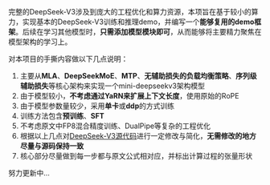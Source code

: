 完整的DeepSeek-V3涉及到庞大的工程优化和算力资源，本项旨在基于较小的算力，实现基本的DeepSeek-V3训练和推理demo，并编写一个**能够复用的demo框架**。后续在学习其他模型时，**只需添加模型模块即可**，从而能够将主要精力聚焦在模型架构的学习上。

对本项目的手撕内容做以下几点说明：

1. 主要从**MLA**、**DeepSeekMoE**、**MTP**、**无辅助损失的负载均衡策略**、**序列级辅助损失**等核心架构来实现一个mini-deepseekv3架构模型
2. 由于模型较小，**不考虑通过YaRN来扩展上下文长度**，使用原始的RoPE
3. 由于模型参数量较少，采用**单卡**或**ddp**的方式训练
4. 训练方法包含**预训练**、**SFT**
5. 不考虑原文中FP8混合精度训练、DualPipe等复杂的工程优化
6. 根据以上几点对[DeepSeek-V3源代码](https://github.com/deepseek-ai/DeepSeek-V3)进行一定修改与简化，**无需修改的地方尽量与源码保持一致**
7. 核心部分尽量做到每一步都与原文公式相对应，并标出计算过程的张量形状

努力更新中...
